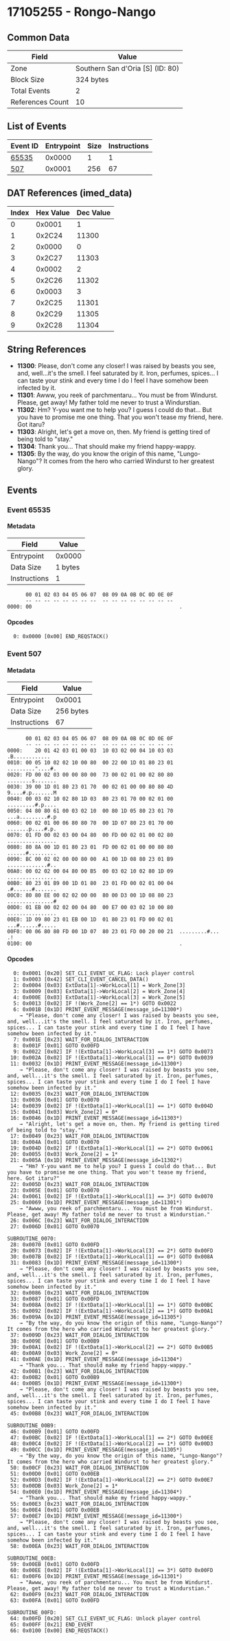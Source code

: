 # 17105255 - Rongo-Nango

## Common Data

| Field            | Value                            |
|------------------|----------------------------------|
| Zone             | Southern San d'Oria [S] (ID: 80) |
| Block Size       | 324 bytes                        |
| Total Events     | 2                                |
| References Count | 10                               |

## List of Events

| Event ID              | Entrypoint   |   Size |   Instructions |
|-----------------------|--------------|--------|----------------|
| [65535](#event-65535) | 0x0000       |      1 |              1 |
| [507](#event-507)     | 0x0001       |    256 |             67 |

## DAT References (imed_data)

|   Index | Hex Value   |   Dec Value |
|---------|-------------|-------------|
|       0 | 0x0001      |           1 |
|       1 | 0x2C24      |       11300 |
|       2 | 0x0000      |           0 |
|       3 | 0x2C27      |       11303 |
|       4 | 0x0002      |           2 |
|       5 | 0x2C26      |       11302 |
|       6 | 0x0003      |           3 |
|       7 | 0x2C25      |       11301 |
|       8 | 0x2C29      |       11305 |
|       9 | 0x2C28      |       11304 |

## String References

- **11300**: Please, don't come any closer! I was raised by beasts you see, and, well...it's the smell. I feel saturated by it. Iron, perfumes, spices... I can taste your stink and every time I do I feel I have somehow been infected by it.
- **11301**: Awww, you reek of parchmentaru... You must be from Windurst. Please, get away! My father told me never to trust a Windurstian.
- **11302**: Hm? Y-you want me to help you? I guess I could do that... But you have to promise me one thing. That you won't tease my friend, here. Got itaru?
- **11303**: Alright, let's get a move on, then. My friend is getting tired of being told to "stay."
- **11304**: Thank you... That should make my friend happy-wappy.
- **11305**: By the way, do you know the origin of this name, "Lungo-Nango"? It comes from the hero who carried Windurst to her greatest glory.

## Events

### Event 65535

#### Metadata

| Field        | Value   |
|--------------|---------|
| Entrypoint   | 0x0000  |
| Data Size    | 1 bytes |
| Instructions | 1       |

```
      00 01 02 03 04 05 06 07  08 09 0A 0B 0C 0D 0E 0F
      -- -- -- -- -- -- -- --  -- -- -- -- -- -- -- --
0000: 00                                                .               
```

#### Opcodes

```
  0: 0x0000 [0x00] END_REQSTACK()
```

### Event 507

#### Metadata

| Field        | Value     |
|--------------|-----------|
| Entrypoint   | 0x0001    |
| Data Size    | 256 bytes |
| Instructions | 67        |

```
      00 01 02 03 04 05 06 07  08 09 0A 0B 0C 0D 0E 0F
      -- -- -- -- -- -- -- --  -- -- -- -- -- -- -- --
0000:    20 01 42 03 01 00 03  10 03 02 00 04 10 03 03    .B............
0010: 00 05 10 02 02 10 00 80  00 22 00 1D 01 80 23 01  ........."....#.
0020: FD 00 02 03 00 00 80 00  73 00 02 01 00 02 80 80  ........s.......
0030: 39 00 1D 01 80 23 01 70  00 02 01 00 00 80 80 4D  9....#.p.......M
0040: 00 03 02 10 02 80 1D 03  80 23 01 70 00 02 01 00  .........#.p....
0050: 04 80 80 61 00 03 02 10  00 80 1D 05 80 23 01 70  ...a.........#.p
0060: 00 02 01 00 06 80 80 70  00 1D 07 80 23 01 70 00  .......p....#.p.
0070: 01 FD 00 02 03 00 04 80  00 FD 00 02 01 00 02 80  ................
0080: 80 8A 00 1D 01 80 23 01  FD 00 02 01 00 00 80 80  ......#.........
0090: BC 00 02 02 00 00 80 00  A1 00 1D 08 80 23 01 B9  .............#..
00A0: 00 02 02 00 04 80 00 B5  00 03 02 10 02 80 1D 09  ................
00B0: 80 23 01 B9 00 1D 01 80  23 01 FD 00 02 01 00 04  .#......#.......
00C0: 80 80 EE 00 02 02 00 00  80 00 D3 00 1D 08 80 23  ...............#
00D0: 01 EB 00 02 02 00 04 80  00 E7 00 03 02 10 00 80  ................
00E0: 1D 09 80 23 01 EB 00 1D  01 80 23 01 FD 00 02 01  ...#......#.....
00F0: 00 06 80 80 FD 00 1D 07  80 23 01 FD 00 20 00 21  .........#... .!
0100: 00                                                .               
```

#### Opcodes

```
  0: 0x0001 [0x20] SET_CLI_EVENT_UC_FLAG: Lock player control
  1: 0x0003 [0x42] SET_CLI_EVENT_CANCEL_DATA()
  2: 0x0004 [0x03] ExtData[1]->WorkLocal[1] = Work_Zone[3]
  3: 0x0009 [0x03] ExtData[1]->WorkLocal[2] = Work_Zone[4]
  4: 0x000E [0x03] ExtData[1]->WorkLocal[3] = Work_Zone[5]
  5: 0x0013 [0x02] IF !(Work_Zone[2] == 1*) GOTO 0x0022
  6: 0x001B [0x1D] PRINT_EVENT_MESSAGE(message_id=11300*)
    → "Please, don't come any closer! I was raised by beasts you see, and, well...it's the smell. I feel saturated by it. Iron, perfumes, spices... I can taste your stink and every time I do I feel I have somehow been infected by it."
  7: 0x001E [0x23] WAIT_FOR_DIALOG_INTERACTION
  8: 0x001F [0x01] GOTO 0x00FD
  9: 0x0022 [0x02] IF !(ExtData[1]->WorkLocal[3] == 1*) GOTO 0x0073
 10: 0x002A [0x02] IF !(ExtData[1]->WorkLocal[1] == 0*) GOTO 0x0039
 11: 0x0032 [0x1D] PRINT_EVENT_MESSAGE(message_id=11300*)
    → "Please, don't come any closer! I was raised by beasts you see, and, well...it's the smell. I feel saturated by it. Iron, perfumes, spices... I can taste your stink and every time I do I feel I have somehow been infected by it."
 12: 0x0035 [0x23] WAIT_FOR_DIALOG_INTERACTION
 13: 0x0036 [0x01] GOTO 0x0070
 14: 0x0039 [0x02] IF !(ExtData[1]->WorkLocal[1] == 1*) GOTO 0x004D
 15: 0x0041 [0x03] Work_Zone[2] = 0*
 16: 0x0046 [0x1D] PRINT_EVENT_MESSAGE(message_id=11303*)
    → "Alright, let's get a move on, then. My friend is getting tired of being told to "stay.""
 17: 0x0049 [0x23] WAIT_FOR_DIALOG_INTERACTION
 18: 0x004A [0x01] GOTO 0x0070
 19: 0x004D [0x02] IF !(ExtData[1]->WorkLocal[1] == 2*) GOTO 0x0061
 20: 0x0055 [0x03] Work_Zone[2] = 1*
 21: 0x005A [0x1D] PRINT_EVENT_MESSAGE(message_id=11302*)
    → "Hm? Y-you want me to help you? I guess I could do that... But you have to promise me one thing. That you won't tease my friend, here. Got itaru?"
 22: 0x005D [0x23] WAIT_FOR_DIALOG_INTERACTION
 23: 0x005E [0x01] GOTO 0x0070
 24: 0x0061 [0x02] IF !(ExtData[1]->WorkLocal[1] == 3*) GOTO 0x0070
 25: 0x0069 [0x1D] PRINT_EVENT_MESSAGE(message_id=11301*)
    → "Awww, you reek of parchmentaru... You must be from Windurst. Please, get away! My father told me never to trust a Windurstian."
 26: 0x006C [0x23] WAIT_FOR_DIALOG_INTERACTION
 27: 0x006D [0x01] GOTO 0x0070

SUBROUTINE_0070:
 28: 0x0070 [0x01] GOTO 0x00FD
 29: 0x0073 [0x02] IF !(ExtData[1]->WorkLocal[3] == 2*) GOTO 0x00FD
 30: 0x007B [0x02] IF !(ExtData[1]->WorkLocal[1] == 0*) GOTO 0x008A
 31: 0x0083 [0x1D] PRINT_EVENT_MESSAGE(message_id=11300*)
    → "Please, don't come any closer! I was raised by beasts you see, and, well...it's the smell. I feel saturated by it. Iron, perfumes, spices... I can taste your stink and every time I do I feel I have somehow been infected by it."
 32: 0x0086 [0x23] WAIT_FOR_DIALOG_INTERACTION
 33: 0x0087 [0x01] GOTO 0x00FD
 34: 0x008A [0x02] IF !(ExtData[1]->WorkLocal[1] == 1*) GOTO 0x00BC
 35: 0x0092 [0x02] IF !(ExtData[1]->WorkLocal[2] == 1*) GOTO 0x00A1
 36: 0x009A [0x1D] PRINT_EVENT_MESSAGE(message_id=11305*)
    → "By the way, do you know the origin of this name, "Lungo-Nango"? It comes from the hero who carried Windurst to her greatest glory."
 37: 0x009D [0x23] WAIT_FOR_DIALOG_INTERACTION
 38: 0x009E [0x01] GOTO 0x00B9
 39: 0x00A1 [0x02] IF !(ExtData[1]->WorkLocal[2] == 2*) GOTO 0x00B5
 40: 0x00A9 [0x03] Work_Zone[2] = 0*
 41: 0x00AE [0x1D] PRINT_EVENT_MESSAGE(message_id=11304*)
    → "Thank you... That should make my friend happy-wappy."
 42: 0x00B1 [0x23] WAIT_FOR_DIALOG_INTERACTION
 43: 0x00B2 [0x01] GOTO 0x00B9
 44: 0x00B5 [0x1D] PRINT_EVENT_MESSAGE(message_id=11300*)
    → "Please, don't come any closer! I was raised by beasts you see, and, well...it's the smell. I feel saturated by it. Iron, perfumes, spices... I can taste your stink and every time I do I feel I have somehow been infected by it."
 45: 0x00B8 [0x23] WAIT_FOR_DIALOG_INTERACTION

SUBROUTINE_00B9:
 46: 0x00B9 [0x01] GOTO 0x00FD
 47: 0x00BC [0x02] IF !(ExtData[1]->WorkLocal[1] == 2*) GOTO 0x00EE
 48: 0x00C4 [0x02] IF !(ExtData[1]->WorkLocal[2] == 1*) GOTO 0x00D3
 49: 0x00CC [0x1D] PRINT_EVENT_MESSAGE(message_id=11305*)
    → "By the way, do you know the origin of this name, "Lungo-Nango"? It comes from the hero who carried Windurst to her greatest glory."
 50: 0x00CF [0x23] WAIT_FOR_DIALOG_INTERACTION
 51: 0x00D0 [0x01] GOTO 0x00EB
 52: 0x00D3 [0x02] IF !(ExtData[1]->WorkLocal[2] == 2*) GOTO 0x00E7
 53: 0x00DB [0x03] Work_Zone[2] = 1*
 54: 0x00E0 [0x1D] PRINT_EVENT_MESSAGE(message_id=11304*)
    → "Thank you... That should make my friend happy-wappy."
 55: 0x00E3 [0x23] WAIT_FOR_DIALOG_INTERACTION
 56: 0x00E4 [0x01] GOTO 0x00EB
 57: 0x00E7 [0x1D] PRINT_EVENT_MESSAGE(message_id=11300*)
    → "Please, don't come any closer! I was raised by beasts you see, and, well...it's the smell. I feel saturated by it. Iron, perfumes, spices... I can taste your stink and every time I do I feel I have somehow been infected by it."
 58: 0x00EA [0x23] WAIT_FOR_DIALOG_INTERACTION

SUBROUTINE_00EB:
 59: 0x00EB [0x01] GOTO 0x00FD
 60: 0x00EE [0x02] IF !(ExtData[1]->WorkLocal[1] == 3*) GOTO 0x00FD
 61: 0x00F6 [0x1D] PRINT_EVENT_MESSAGE(message_id=11301*)
    → "Awww, you reek of parchmentaru... You must be from Windurst. Please, get away! My father told me never to trust a Windurstian."
 62: 0x00F9 [0x23] WAIT_FOR_DIALOG_INTERACTION
 63: 0x00FA [0x01] GOTO 0x00FD

SUBROUTINE_00FD:
 64: 0x00FD [0x20] SET_CLI_EVENT_UC_FLAG: Unlock player control
 65: 0x00FF [0x21] END_EVENT
 66: 0x0100 [0x00] END_REQSTACK()
```
